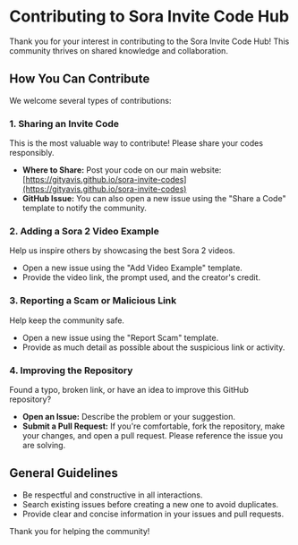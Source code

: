 # Contributing to Sora Invite Code Hub

Thank you for your interest in contributing to the Sora Invite Code Hub! This community thrives on shared knowledge and collaboration.

## How You Can Contribute

We welcome several types of contributions:

### 1. Sharing an Invite Code

This is the most valuable way to contribute! Please share your codes responsibly.

*   **Where to Share:** Post your code on our main website: [https://gityavis.github.io/sora-invite-codes](https://gityavis.github.io/sora-invite-codes)
*   **GitHub Issue:** You can also open a new issue using the "Share a Code" template to notify the community.

### 2. Adding a Sora 2 Video Example

Help us inspire others by showcasing the best Sora 2 videos.

*   Open a new issue using the "Add Video Example" template.
*   Provide the video link, the prompt used, and the creator's credit.

### 3. Reporting a Scam or Malicious Link

Help keep the community safe.

*   Open a new issue using the "Report Scam" template.
*   Provide as much detail as possible about the suspicious link or activity.

### 4. Improving the Repository

Found a typo, broken link, or have an idea to improve this GitHub repository?

*   **Open an Issue:** Describe the problem or your suggestion.
*   **Submit a Pull Request:** If you're comfortable, fork the repository, make your changes, and open a pull request. Please reference the issue you are solving.

## General Guidelines

*   Be respectful and constructive in all interactions.
*   Search existing issues before creating a new one to avoid duplicates.
*   Provide clear and concise information in your issues and pull requests.

Thank you for helping the community!

